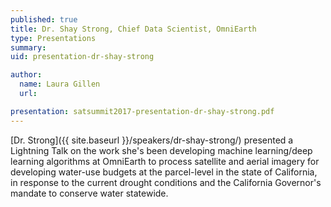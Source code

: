 ```yaml
---
published: true
title: Dr. Shay Strong, Chief Data Scientist, OmniEarth
type: Presentations
summary:
uid: presentation-dr-shay-strong

author:
  name: Laura Gillen
  url:

presentation: satsummit2017-presentation-dr-shay-strong.pdf
---
```


[Dr. Strong]({{ site.baseurl }}/speakers/dr-shay-strong/) presented a Lightning Talk on the work she's been developing machine learning/deep learning algorithms at OmniEarth to process satellite and aerial imagery for developing water-use budgets at the parcel-level in the state of California, in response to the current drought conditions and the California Governor's mandate to conserve water statewide.